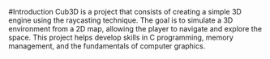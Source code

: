 #Introduction
Cub3D is a project that consists of creating a simple 3D engine using the raycasting technique. The goal is to simulate a 3D environment from a 2D map, allowing the player to navigate and explore the space. This project helps develop skills in C programming, memory management, and the fundamentals of computer graphics.
